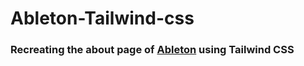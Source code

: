 # Ableton-Tailwind-css

### Recreating the about page of [Ableton](https://www.ableton.com/en/) using Tailwind CSS
